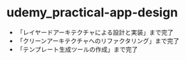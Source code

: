 # udemy_practical-app-design
- 「レイヤードアーキテクチャによる設計と実装」まで完了
- 「クリーンアーキテクチャへのリファクタリング」まで完了
- 「テンプレート生成ツールの作成」まで完了